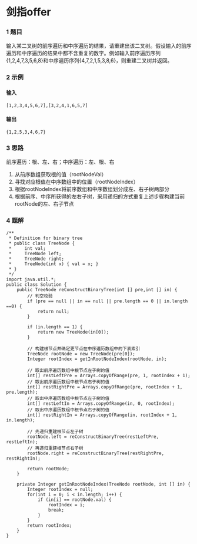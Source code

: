 # 剑指offer

### 1 题目

输入某二叉树的前序遍历和中序遍历的结果，请重建出该二叉树。假设输入的前序遍历和中序遍历的结果中都不含重复的数字。例如输入前序遍历序列{1,2,4,7,3,5,6,8}和中序遍历序列{4,7,2,1,5,3,8,6}，则重建二叉树并返回。

### 2 示例

#### 输入

```text
[1,2,3,4,5,6,7],[3,2,4,1,6,5,7]
```

#### 输出

```text
{1,2,5,3,4,6,7} 
```



### 3 思路

前序遍历：根、左、右；中序遍历：左、根、右

1. 从前序数组获取根的值（rootNodeVal）
2. 寻找对应根值在中序数组中的位置（rootNodeIndex）
3. 根据rootNodeIndex将前序数组和中序数组划分成左、右子树两部分
4. 根据前序、中序所获得的左右子树，采用递归的方式重复上述步骤构建当前rootNode的左、右子节点

### 4 题解

```text
/**
 * Definition for binary tree
 * public class TreeNode {
 *     int val;
 *     TreeNode left;
 *     TreeNode right;
 *     TreeNode(int x) { val = x; }
 * }
 */
import java.util.*;
public class Solution {
    public TreeNode reConstructBinaryTree(int [] pre,int [] in) {
        // 判空校验
        if (pre == null || in == null || pre.length == 0 || in.length ==0) {
            return null;
        }
        
        if (in.length == 1) {
            return new TreeNode(in[0]);
        }
        
        // 构建根节点并确定更节点在中序遍历数组中的下表索引
        TreeNode rootNode = new TreeNode(pre[0]);
        Integer rootIndex = getInRootNodeIndex(rootNode, in);
        
        // 取出前序遍历数组中根节点左子树的值
        int[] restLeftPre = Arrays.copyOfRange(pre, 1, rootIndex + 1);
        // 取出前序遍历数组中根节点右子树的值
        int[] restRightPre = Arrays.copyOfRange(pre, rootIndex + 1, pre.length);
        // 取出中序遍历数组中根节点左子树的值
        int[] restLeftIn = Arrays.copyOfRange(in, 0, rootIndex);
        // 取出中序遍历数组中根节点右子树的值
        int[] restRightIn = Arrays.copyOfRange(in, rootIndex + 1, in.length);
        
        // 先递归重建根节点左子树
        rootNode.left = reConstructBinaryTree(restLeftPre, restLeftIn);
        // 再递归重建根节点右子树
        rootNode.right = reConstructBinaryTree(restRightPre, restRightIn);
        
        return rootNode;
    }
    
    private Integer getInRootNodeIndex(TreeNode rootNode, int [] in) {
        Integer rootIndex = null;
        for(int i = 0; i < in.length; i++) {
            if (in[i] == rootNode.val) {
                rootIndex = i;
                break;
            }
        }
        return rootIndex;
    }
}
```



